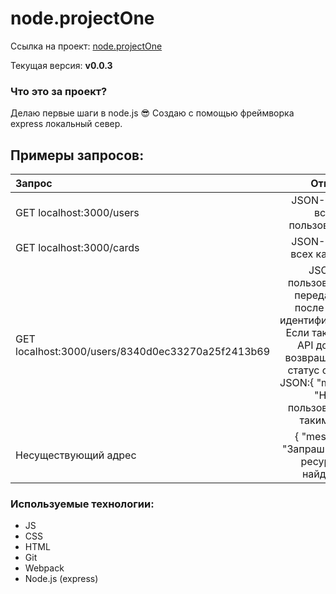 # node.projectOne

Ссылка на проект: [node.projectOne](https://ko1p.github.io/node_one/ "Первые шаги в разработке приложения на express.js")

Текущая версия: **v0.0.3**

### Что это за проект?

Делаю первые шаги в node.js :sunglasses:
Создаю с помощью фреймворка express локальный север.

## Примеры запросов:

| Запрос | Ответ | 
|:----------------|:---------:|
| GET localhost:3000/users | JSON-список всех пользователей |
| GET localhost:3000/cards | JSON-список всех карточек |
| GET localhost:3000/users/8340d0ec33270a25f2413b69 | JSON-пользователя с переданным после /users идентификатором. Если такого нет, API должно возвращать 404 статус ответа и JSON:{ "message": "Нет пользователя с таким id" } |
| Несуществующий адрес | { "message": "Запрашиваемый ресурс не найден" } |

###  Используемые технологии:

- JS
- CSS
- HTML
- Git
- Webpack
- Node.js (express)
